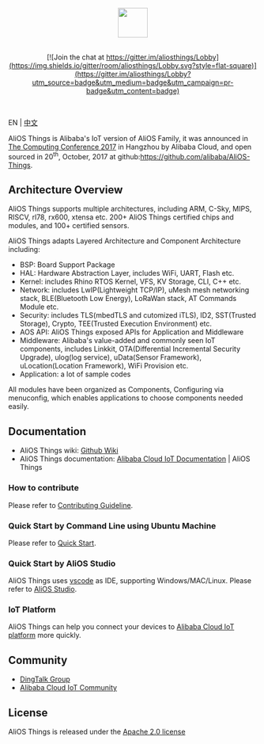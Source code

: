 <br/>
<div align="center">
  <img src="https://img.alicdn.com/tfs/TB1e1U7vyAnBKNjSZFvXXaTKXXa-973-200.png" height="60">
</div>
<br/>
<div align="center">

[![Join the chat at https://gitter.im/aliosthings/Lobby](https://img.shields.io/gitter/room/aliosthings/Lobby.svg?style=flat-square)](https://gitter.im/aliosthings/Lobby?utm_source=badge&utm_medium=badge&utm_campaign=pr-badge&utm_content=badge)

</div>
<br/>

EN | [中文](./README-zh.md)

AliOS Things is Alibaba's IoT version of AliOS Family, it was announced in [The Computing Conference 2017](https://yunqi.aliyun.com) in Hangzhou by Alibaba Cloud, and open sourced in 20<sup>th</sup>, October, 2017 at github:https://github.com/alibaba/AliOS-Things.

## Architecture Overview

AliOS Things supports multiple architectures, including ARM, C-Sky, MIPS, RISCV, rl78, rx600, xtensa etc. 200+ AliOS Things certified chips and modules, and 100+ certified sensors.

AliOS Things adapts Layered Architecture and Component Architecture including:

- BSP: Board Support Package
- HAL: Hardware Abstraction Layer, includes WiFi, UART, Flash etc.
- Kernel: includes Rhino RTOS Kernel, VFS, KV Storage, CLI, C++ etc. 
- Network: includes LwIP(Lightweight TCP/IP), uMesh mesh networking stack, BLE(Bluetooth Low Energy), LoRaWan stack, AT Commands Module etc.
- Security: includes TLS(mbedTLS and cutomized iTLS), ID2, SST(Trusted Storage), Crypto, TEE(Trusted Execution Environment) etc.
- AOS API: AliOS Things exposed APIs for Application and Middleware
- Middleware: Alibaba's value-added and commonly seen IoT components, includes Linkkit, OTA(Differential Incremental Security Upgrade), ulog(log service), uData(Sensor Framework), uLocation(Location Framework), WiFi Provision etc.
- Application: a lot of sample codes

All modules have been organized as Components, Configuring via menuconfig, which enables applications to choose components needed easily.

## Documentation

- AliOS Things wiki: [Github Wiki](https://github.com/alibaba/AliOS-Things/wiki)
- AliOS Things documentation: [Alibaba Cloud IoT Documentation](https://dev.iot.aliyun.com/doc) | AliOS Things

### How to contribute

Please refer to [Contributing Guideline](https://github.com/alibaba/AliOS-Things/wiki/contributing).

### Quick Start by Command Line using Ubuntu Machine

Please refer to [Quick Start](https://github.com/alibaba/AliOS-Things/wiki/Quick-Start).

### Quick Start by AliOS Studio

AliOS Things uses [vscode](https://code.visualstudio.com/) as IDE, supporting Windows/MAC/Linux.
Please refer to [AliOS Studio](https://github.com/alibaba/AliOS-Things/wiki/AliOS-Things-Studio).

### IoT Platform

AliOS Things can help you connect your devices to [Alibaba Cloud IoT platform](https://iot.console.aliyun.com/quick_start) more quickly.

## Community

* [DingTalk Group](https://img.alicdn.com/tfs/TB1X2HOhYPpK1RjSZFFXXa5PpXa-970-1280.png)
* [Alibaba Cloud IoT Community](https://dev.iot.aliyun.com/)

## License

  AliOS Things is released under the [Apache 2.0 license](LICENSE)